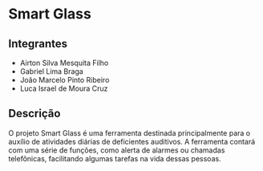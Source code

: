 # Smart Glass

## Integrantes
- Airton Silva Mesquita Filho
- Gabriel Lima Braga
- João Marcelo Pinto Ribeiro
- Luca Israel de Moura Cruz

## Descrição
O projeto Smart Glass é uma ferramenta destinada principalmente para o auxílio de atividades diárias de deficientes auditivos. A ferramenta contará com uma série de funções, como alerta de alarmes ou chamadas telefônicas, facilitando algumas tarefas na vida dessas pessoas.
